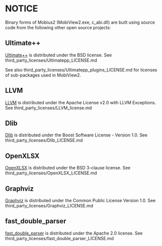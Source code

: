 
# NOTICE

Binary forms of Mobius2 (MobiView2.exe, c_abi.dll) are built using source code from the following other open source projects:

## Ultimate++
[Ultimate++](https://www.ultimatepp.org/) is distributed under the BSD license. See third_party_licenses/Ultimatepp_LICENSE.md

See also third_party_licenses/Ultimatepp_plugins_LICENSE.md for licenses of sub-packages used in MobiView2.

## LLVM

[LLVM](https://github.com/llvm/llvm-project/tree/main) is distributed under the Apache License v2.0 with LLVM Exceptions. See third_party_licenses/LLVM_license.md

## Dlib

[Dlib](http://dlib.net/) is distributed under the Boost Software License - Version 1.0. See third_party_licenses/Dlib_LICENSE.md

## OpenXLSX

[OpenXLSX](https://github.com/troldal/OpenXLSX) is distributed under the BSD 3-clause license. See third_party_licenses/OpenXLSX_LICENSE.md

## Graphviz

[Graphviz](https://graphviz.org/) is distributed under the Common Public License Version 1.0. See third_party_licenses/Graphviz_LICENSE.md

## fast_double_parser

[fast_double_parser](https://github.com/lemire/fast_double_parser) is distributed under the Apache 2.0 license. See third_party_licenses/fast_double_parser_LICENSE.md
